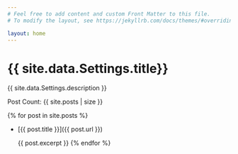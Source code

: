```yaml
---
# Feel free to add content and custom Front Matter to this file.
# To modify the layout, see https://jekyllrb.com/docs/themes/#overriding-theme-defaults

layout: home
---
```


<h1>
    {{ site.data.Settings.title}}
</h1>

<p>
    {{ site.data.Settings.description }}
</p>

<p>
Post Count: {{ site.posts | size }}
</p>

{% for post in site.posts %}
- [{{ post.title }}]({{ post.url }})

    {{ post.excerpt }}
{% endfor %}
